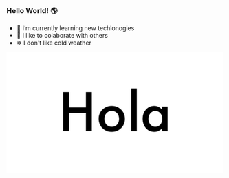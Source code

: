 ### Hello World! 🌎

- 🔭 I’m currently learning new techlonogies
- 🚀 I like to colaborate with others
- ❄ I don't like cold weather

![](hello.gif)


